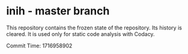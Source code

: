 # inih - master branch

This repository contains the frozen state of the repository.
Its history is cleared. It is used only for static code
analysis with Codacy.

Commit Time: 1716958902